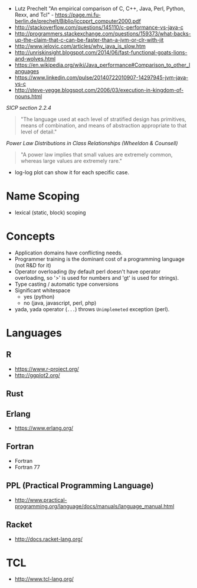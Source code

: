 - Lutz Prechelt "An empirical comparison of C, C++, Java, Perl, Python, Rexx, and Tcl" - https://page.mi.fu-berlin.de/prechelt/Biblio/jccpprt_computer2000.pdf
- http://stackoverflow.com/questions/145110/c-performance-vs-java-c
- http://programmers.stackexchange.com/questions/159373/what-backs-up-the-claim-that-c-can-be-faster-than-a-jvm-or-clr-with-jit
- http://www.jelovic.com/articles/why_java_is_slow.htm
- http://unriskinsight.blogspot.com/2014/06/fast-functional-goats-lions-and-wolves.html
- https://en.wikipedia.org/wiki/Java_performance#Comparison_to_other_languages
- https://www.linkedin.com/pulse/20140722010907-14297945-jvm-java-vs-c
- http://steve-yegge.blogspot.com/2006/03/execution-in-kingdom-of-nouns.html

*SICP section 2.2.4*
> "The language used at each level of stratified design has primitives, means of combination, and means of abstraction appropriate to that level of detail."

*Power Law Distributions in Class Relationships (Wheeldon & Counsell)*
> "A power law implies that small values are extremely common, whereas large values are extremely rare."
- log-log plot can show it for each specific case.

# Name Scoping
- lexical (static, block) scoping

# Concepts
- Application domains have conflicting needs.
- Programmer training is the dominant cost of a programming language (not R&D for it)
- Operator overloading (by default perl doesn't have operator overloading, so '>' is used for numbers and 'gt' is used for strings).
- Type casting / automatic type conversions
- Significant whitespace
    + yes (python)
    + no (java, javascript, perl, php)
- yada, yada operator (`...`) throws `Unimplemeted` exception (perl).

# Languages
## R
- https://www.r-project.org/
- http://ggplot2.org/

## Rust

## Erlang
- https://www.erlang.org/

## Fortran
- Fortran
- Fortran 77

## PPL (Practical Programming Language)
- http://www.practical-programming.org/language/docs/manuals/language_manual.html

## Racket
- http://docs.racket-lang.org/

# TCL
- http://www.tcl-lang.org/


